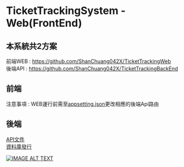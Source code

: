 # TicketTrackingSystem - Web(FrontEnd)  

## 本系統共2方案  
前端WEB : https://github.com/ShanChuang042X/TicketTrackingWeb  
後端API : https://github.com/ShanChuang042X/TicketTrackingBackEnd  

## 前端  
注意事項 : WEB運行前需至[appsetting.json](https://github.com/ShanChuang042X/TicketTrackingWeb/blob/master/TicketTrackingWeb/appsettings.json)更改相應的後端Api路由

## 後端  
[API文件](https://github.com/ShanChuang042X/TicketTrackingBackEnd/blob/master/Doc/swagger.json)  
[資料庫發行](https://github.com/ShanChuang042X/TicketTrackingBackEnd/blob/master/Doc/TicketTrackingSystem.dacpac)

[![IMAGE ALT TEXT](https://imgur.com/LVOkSWd)](https://youtu.be/Bc8Jf519-1M)

